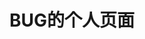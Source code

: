 <style>
@font-face {
  font-family:'dinglufont'
  src: url('dingtalk.ttf')
</style>
<audio autoplay="autoplay" loop="">
    <source src="lyzl.mp3">
</audio>

# BUG的个人页面
